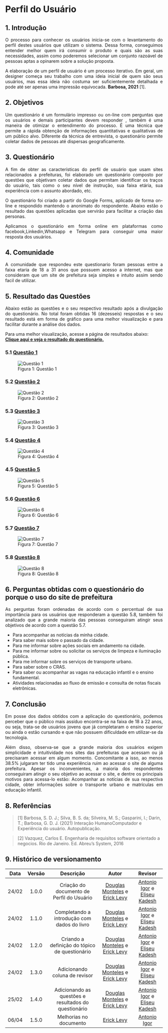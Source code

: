 # Perfil do Usuário

## 1. Introdução

<p style="text-align: justify">
O processo para conhecer os usuários inicia-se com o levantamento do perfil destes usuários que utilizam o sistema. Dessa forma, conseguimos  entender melhor quem irá consumir o produto e quais são as suas necessidades, assim como poderemos selecionar um conjunto razoável de pessoas aptas a opinarem sobre a solução proposta.
</p>

<p style="text-align: justify">
A elaboração de um perfil de usuário é um processo iterativo. Em geral, um designer começa seu trabalho com uma ideia inicial de quem são seus usuários, mas essa ideia não costuma ser suficientemente detalhada e pode até ser apenas uma impressão equivocada. <strong>Barbosa, 2021</strong> [1].
</p>

## 2. Objetivos

<p style="text-align: justify">Um questionário é um formulário impresso ou on-line com perguntas que os usuários e demais participantes devem responder , também é uma maneira de otimizar o entendimento do processo. É uma técnica que permite a rápida obtenção de informações quantitativas e qualitativas de um público alvo. Diferente da técnica de entrevista, o questionário permite coletar dados de pessoas até dispersas geograficamente.</p>

## 3. Questionário

<p style="text-align: justify">
A fim de obter as características do perfil de usuário que usam sites relacionados a prefeituras, foi elaborado um questionário composto por questões que objetivam coletar dados que permitam identificar os traços do usuário, tais como o seu nível de instrução, sua faixa etária, sua experiência com o assunto abordado, etc.
</p>

<p style="text-align: justify">
O questionário foi criado a partir do Google Forms, aplicado de forma on-line e respondido mantendo o anonimato do respondente. Abaixo estão o resultado das questões aplicadas que servirão para facilitar a criação das personas. 
</p>

<p style="text-align: justify">
Aplicamos o questionário em forma online em plataformas como facebook,Linkedin,Whatsapp e Telegram para conseguir uma maior resposta dos usuários.
</p>

## 4. Comunidade

<p style="text-align: justify">
A comunidade que respondeu este questionario foram pessoas entre a faixa etaria de 18 a 31 anos que possuem acesso a internet, mas que consideram que um site de prefeitura seja simples e intuito assim sendo facil de utilizar.
</p>

## 5. Resultado das Questões

<p style="text-align: justify">
Abaixo estão as questões e o seu respectivo resultado após a divulgação do questionário. No total foram obtidas 16 (dezesseis) respostas e o seu resultado está em forma de gráfico para uma melhor visualização e para facilitar durante a análise dos dados.
</p>

<p>
  Para uma melhor visualização, acesse a página de resultados abaixo:<br/>
  <a 
    href="https://docs.google.com/forms/d/e/1FAIpQLSfqoVUp4nTVp1ln7KuBrs_9aZVZVepZH7CB_RkJLiO0OVF0AQ/viewanalytics"
    target="_blanck"
  >  
    <strong>Clique aqui e veja o resultado do questionário.</strong>
  </a>
</p>

### 5.1 <a href="https://docs.google.com/forms/d/e/1FAIpQLSfqoVUp4nTVp1ln7KuBrs_9aZVZVepZH7CB_RkJLiO0OVF0AQ/viewanalytics"> Questão 1 </a>

<figure>
  <img src="../../../assets/questionario/q1.png" alt="Questão 1">
  <figcaption>Figura 1: Questão 1</figcaption>
</figure>

### 5.2 <a href="https://docs.google.com/forms/d/e/1FAIpQLSfqoVUp4nTVp1ln7KuBrs_9aZVZVepZH7CB_RkJLiO0OVF0AQ/viewanalytics"> Questão 2 </a>

<figure>
  <img src="../../../assets/questionario/q2.png" alt="Questão 2">
  <figcaption>Figura 2: Questão 2</figcaption>
</figure>

### 5.3 <a href="https://docs.google.com/forms/d/e/1FAIpQLSfqoVUp4nTVp1ln7KuBrs_9aZVZVepZH7CB_RkJLiO0OVF0AQ/viewanalytics"> Questão 3 </a>

<figure>
  <img src="../../../assets/questionario/q3.png" alt="Questão 3">
  <figcaption>Figura 3: Questão 3</figcaption>
</figure>

### 5.4 <a href="https://docs.google.com/forms/d/e/1FAIpQLSfqoVUp4nTVp1ln7KuBrs_9aZVZVepZH7CB_RkJLiO0OVF0AQ/viewanalytics"> Questão 4 </a>

<figure>
  <img src="../../../assets/questionario/q4.png" alt="Questão 4">
  <figcaption>Figura 4: Questão 4</figcaption>
</figure>

### 4.5 <a href="https://docs.google.com/forms/d/e/1FAIpQLSfqoVUp4nTVp1ln7KuBrs_9aZVZVepZH7CB_RkJLiO0OVF0AQ/viewanalytics"> Questão 5 </a>

<figure>
  <img src="../../../assets/questionario/q5.png" alt="Questão 5">
  <figcaption>Figura 5: Questão 5</figcaption>
</figure>

### 5.6 <a href="https://docs.google.com/forms/d/e/1FAIpQLSfqoVUp4nTVp1ln7KuBrs_9aZVZVepZH7CB_RkJLiO0OVF0AQ/viewanalytics"> Questão 6 </a>

<figure>
  <img src="../../../assets/questionario/q6.png" alt="Questão 6">
  <figcaption>Figura 6: Questão 6</figcaption>
</figure>

### 5.7 <a href="https://docs.google.com/forms/d/e/1FAIpQLSfqoVUp4nTVp1ln7KuBrs_9aZVZVepZH7CB_RkJLiO0OVF0AQ/viewanalytics"> Questão 7 </a>

<figure>
  <img src="../../../assets/questionario/q7.png" alt="Questão 7">
  <figcaption>Figura 7: Questão 7</figcaption>
</figure>

### 5.8 <a href="https://docs.google.com/forms/d/e/1FAIpQLSfqoVUp4nTVp1ln7KuBrs_9aZVZVepZH7CB_RkJLiO0OVF0AQ/viewanalytics"> Questão 8 </a>

<figure>
  <img src="../../../assets/questionario/q8.png" alt="Questão 8">
  <figcaption>Figura 8: Questão 8</figcaption>
</figure>

## 6. Perguntas obtidas com o questionário do porque o uso do site de prefeitura

<p style="text-align: justify">
As perguntas foram ordenadas de acordo com o percentual de sua importância para os usuários que responderam a questão 5.8, também foi analizado que a grande maioria das pessoas conseguiram atingir seus objetivos de acordo com a questão 5.7.
</p>

-   Para acompanhar as notícias da minha cidade.
-   Para saber mais sobre o passado da cidade.
-   Para me informar sobre ações sociais em andamento na cidade.
-   Para me informar sobre ou solicitar os serviços de limpeza e iluminação pública.
-   Para me informar sobre os serviços de transporte urbano.
-   Para saber sobre o CRAS.
-   Para saber ou acompanhar as vagas na educação infantil e o ensino fundamental.
-   Atividades relacionadas ao fluxo de emissão e consulta de notas fiscais eletrônicas.

## 7. Conclusão

<p style="text-align: justify">
Em posse dos dados obtidos com a aplicação do questionário, podemos perceber que o público mais assíduo encontra-se na faixa de 18 à 22 anos, ou seja, trata-se de usuários jovens que já completaram o ensino superior ou ainda o  estão cursando e que não possuem dificuldade em utilizar-se da tecnologia.
</p>

<p style="text-align: justify">
Além disso, observa-se que a grande maioria dos usuários exigem simplicidade e intuitividade nos sites das prefeituras que acessam ou já precisaram acessar em algum momento. Concomitante a isso, ao menos 38.5% julgaram ter tido uma experiência ruim ao acessar o site de alguma prefeitura. Apesar os inconvenientes, a maioria dos respondentes conseguiram atingir o seu objetivo ao acessar o site, e dentre os principais motivos para acessa-lo estão: Acompanhar as notícias de sua respectiva cidade, obter informações sobre o transporte urbano e matrículas em educação infantil. 
</p>

## 8. Referências

> [1] Barbosa, S. D. J.; Silva, B. S. da; Silveira, M. S.; Gasparini, I.; Darin, T.; Barbosa, G. D. J. (2021) Interação HumanoComputador e Experiência do usuário. Autopublicação.

> [2] Vazquez, Carlos E. Engenharia de requisitos software orientado a negocios. Rio de Janeiro. Ed. Abreu’s System, 2016

## 9. Histórico de versionamento

| Data  | Versão |                      Descrição                       |                                                Autor                                                |                                                   Revisor                                                   |
| :---: | :----: | :--------------------------------------------------: | :-------------------------------------------------------------------------------------------------: | :---------------------------------------------------------------------------------------------------------: |
| 24/02 | 1.0.0  |      Criação do documento de Perfil do Usuário       | [Douglas Monteles](https://github.com/DouglasMonteles) e [Erick Levy](https://github.com/ErickLevy) | [Antonio Igor](https://github.com/antonioigorcarvalho) e [Eliseu Kadesh](https://github.com/eliseukadesh67) |
| 24/02 | 1.1.0  |     Completando a introdução com dados do livro      | [Douglas Monteles](https://github.com/DouglasMonteles) e [Erick Levy](https://github.com/ErickLevy) | [Antonio Igor](https://github.com/antonioigorcarvalho) e [Eliseu Kadesh](https://github.com/eliseukadesh67) |
| 24/02 | 1.2.0  |    Criando a definição do tópico de questionário     | [Douglas Monteles](https://github.com/DouglasMonteles) e [Erick Levy](https://github.com/ErickLevy) | [Antonio Igor](https://github.com/antonioigorcarvalho) e [Eliseu Kadesh](https://github.com/eliseukadesh67) |
| 24/02 | 1.3.0  |            Adicionando coluna de revisor             | [Douglas Monteles](https://github.com/DouglasMonteles) e [Erick Levy](https://github.com/ErickLevy) | [Antonio Igor](https://github.com/antonioigorcarvalho) e [Eliseu Kadesh](https://github.com/eliseukadesh67) |
| 25/02 | 1.4.0  | Adicionando as questões e resultados do questionário | [Douglas Monteles](https://github.com/DouglasMonteles) e [Erick Levy](https://github.com/ErickLevy) | [Antonio Igor](https://github.com/antonioigorcarvalho) e [Eliseu Kadesh](https://github.com/eliseukadesh67) |
| 06/04 | 1.5.0  |                Melhorias no documento                |                             [Erick Levy](https://github.com/ErickLevy)                              |                           [Antonio Igor](https://github.com/antonioigorcarvalho)                            |
